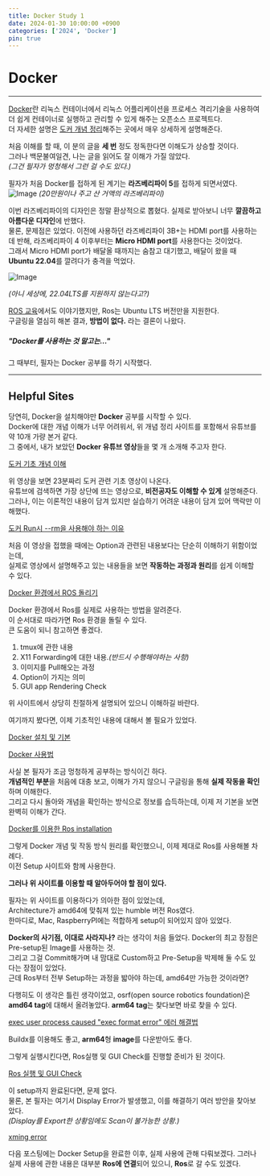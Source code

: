 ```yaml
---
title: Docker Study 1
date: 2024-01-30 10:00:00 +0900
categories: ['2024', 'Docker']
pin: true
---
```


# Docker

---

[Docker](https://www.docker.com/)란 리눅스 컨테이너에서 리눅스 어플리케이션을 프로세스 격리기술을 사용하여 더 쉽게 컨테이너로 실행하고 관리할 수 있게 해주는 오픈소스 프로젝트다.  
더 자세한 설명은 [도커 개념 정리](https://seosh817.tistory.com/345)해주는 곳에서 매우 상세하게 설명해준다.  

처음 이해를 할 때, 이 분의 글을 **세 번** 정도 정독한다면 이해도가 상승할 것이다.  
그러나 백문불여일견, 나는 글을 읽어도 잘 이해가 가질 않았다.  
*(그건 필자가 멍청해서 그런 걸 수도 있다.)*  

필자가 처음 Docker를 접하게 된 계기는 **라즈베리파이 5**를 접하게 되면서였다.
![Image](/posts/docker1.png)
*(20만원이나 주고 산 거액의 라즈베리파이)*

이번 라즈베리파이의 디자인은 정말 환상적으로 뽑혔다. 실제로 받아보니 너무 **깔끔하고 아름다운 디자인**에 반했다.  
물론, 문제점은 있었다. 이전에 사용하던 라즈베리파이 3B+는 HDMI port를 사용하는 데 반해, 라즈베리파이 4 이후부터는 **Micro HDMI port**를 사용한다는 것이었다.  
그래서 Micro HDMI port가 배달올 때까지는 숨참고 대기했고, 배달이 왔을 때 **Ubuntu 22.04**를 깔려다가 충격을 먹었다.  


![Image](/posts/docker2.png)

*(아니 세상에, 22.04LTS를 지원하지 않는다고?)*

[ROS 교육](https://hs-p.github.io/posts/ros1/)에서도 이야기했지만, Ros는 Ubuntu LTS 버전만을 지원한다.  
구글링을 열심히 해본 결과, **방법이 없다.** 라는 결론이 나왔다.

##### "Docker를 사용하는 것 말고는..."

그 때부터, 필자는 Docker 공부를 하기 시작했다.  

---

## Helpful Sites

당연히, Docker을 설치해야만 **Docker** 공부를 시작할 수 있다.  
Docker에 대한 개념 이해가 너무 어려워서, 위 개념 정리 사이트를 포함해서 유튜브를 약 10개 가량 본거 같다.  
그 중에서, 내가 보았던 **Docker 유튜브 영상**들을 몇 개 소개해 주고자 한다.  

[도커 기초 개념 이해](https://www.youtube.com/watch?v=hWPv9LMlme8)

위 영상을 보면 23분짜리 도커 관련 기초 영상이 나온다.  
유튜브에 검색하면 가장 상단에 뜨는 영상으로, **비전공자도 이해할 수 있게** 설명해준다.  
그러나, 이는 이론적인 내용이 담겨 있지만 실습하기 어려운 내용이 담겨 있어 맥락만 이해했다.

[도커 Run시 --rm을 사용해야 하는 이유](https://www.youtube.com/watch?v=0vxIyXgkihA)  

처음 이 영상을 접했을 때에는 Option과 관련된 내용보다는 단순히 이해하기 위함이었는데,  
실제로 영상에서 설명해주고 있는 내용들을 보면 **작동하는 과정과 원리**를 쉽게 이해할 수 있다.  

[Docker 환경에서 ROS 돌리기](https://www.cv-learn.com/20210912-ros-tutorials-1/)  

Docker 환경에서 Ros를 실제로 사용하는 방법을 알려준다.  
이 순서대로 따라가면 Ros 환경을 돌릴 수 있다.  
큰 도움이 되니 참고하면 좋겠다.  

1. tmux에 관한 내용  
2. X11 Forwarding에 대한 내용.*(반드시 수행해야하는 사항)*  
3. 이미지를 Pull해오는 과정  
4. Option이 가지는 의미  
5. GUI app Rendering Check  

위 사이트에서 상당히 친절하게 설명되어 있으니 이해하길 바란다.  

여기까지 봤다면, 이제 기초적인 내용에 대해서 볼 필요가 있었다.  

[Docker 설치 및 기본](https://seorenn.github.io/note/docker-development-environment.html)

[Docker 사용법](https://jstar0525.tistory.com/332)

사실 본 필자가 조금 멍청하게 공부하는 방식이긴 하다.  
**개념적인 부분**을 처음에 대충 보고, 이해가 가지 않으니 구글링을 통해 **실제 작동을 확인**하며 이해한다.  
그리고 다시 돌아와 개념을 확인하는 방식으로 정보를 습득하는데, 이제 저 기본을 보면 완벽히 이해가 간다.

[Docker를 이용한 Ros installation](https://with-rl.tistory.com/entry/Ubuntu%EC%97%90%EC%84%9C-Docker%EB%A5%BC-%EC%9D%B4%EC%9A%A9%ED%95%9C-ROS1-ROS2-%EC%84%A4%EC%B9%98)

그렇게 Docker 개념 및 작동 방식 원리를 확인했으니, 이제 제대로 Ros를 사용해볼 차례다.  
이전 Setup 사이트와 함께 사용한다.  

**그러나 위 사이트를 이용할 때 알아두어야 할 점이 있다.**  

필자는 위 사이트를 이용하다가 의아한 점이 있었는데,  
Architecture가 amd64에 맞춰져 있는 humble 버전 Ros였다.  
한마디로, Mac, RaspberryPI에는 적합하게 setup이 되어있지 않아 있었다.  

**Docker의 사기점, 이대로 사라지나?** 라는 생각이 처음 들었다. Docker의 최고 장점은 Pre-setup된 Image를 사용하는 것.  
그리고 그걸 Commit해가며 내 맘대로 Custom하고 Pre-Setup을 박제해 둘 수도 있다는 장점이 있었다.  
근데 Ros부터 전부 Setup하는 과정을 밟아야 하는데, amd64만 가능한 것이라면?  

다행히도 이 생각은 틀린 생각이었고, osrf(open source robotics foundation)은 **amd64 tag**에 대해서 올려놓았다. **arm64 tag**는 찾다보면 바로 찾을 수 있다.  

[exec user process caused "exec format error" 에러 해결법](https://velog.io/@baeyuna97/exec-user-process-caused-exec-format-error-%EC%97%90%EB%9F%AC%ED%95%B4%EA%B2%B0)

Buildx를 이용해도 좋고, **arm64**형 **image**를 다운받아도 좋다.  

그렇게 실행시킨다면, Ros실행 및 GUI Check를 진행할 준비가 된 것이다.  

[Ros 실행 및 GUI Check](https://jstar0525.tistory.com/333)

이 setup까지 완료된다면, 문제 없다.  
물론, 본 필자는 여기서 Display Error가 발생했고, 이를 해결하기 여러 방안을 찾아보았다.  
*(Display를 Export한 상황임에도 Scan이 불가능한 상황.)*

[xming error](https://beelinekim.tistory.com/15)

다음 포스팅에는 Docker Setup을 완료한 이후, 실제 사용에 관해 다뤄보겠다.
그러나 실제 사용에 관한 내용은 대부분 **Ros에 연결**되어 있으니, **Ros**로 갈 수도 있겠다.